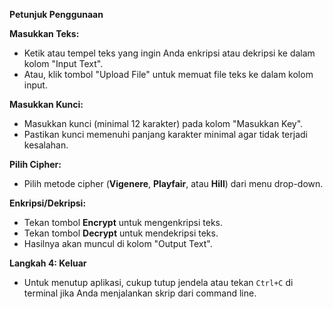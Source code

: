 **Petunjuk Penggunaan**

**Masukkan Teks:**

- Ketik atau tempel teks yang ingin Anda enkripsi atau dekripsi ke dalam kolom "Input Text".
- Atau, klik tombol "Upload File" untuk memuat file teks ke dalam kolom input.

**Masukkan Kunci:**

- Masukkan kunci (minimal 12 karakter) pada kolom "Masukkan Key".
- Pastikan kunci memenuhi panjang karakter minimal agar tidak terjadi kesalahan.

**Pilih Cipher:**

- Pilih metode cipher (**Vigenere**, **Playfair**, atau **Hill**) dari menu drop-down.

**Enkripsi/Dekripsi:**

- Tekan tombol **Encrypt** untuk mengenkripsi teks.
- Tekan tombol **Decrypt** untuk mendekripsi teks.
- Hasilnya akan muncul di kolom "Output Text".

**Langkah 4: Keluar**

- Untuk menutup aplikasi, cukup tutup jendela atau tekan `Ctrl+C` di terminal jika Anda menjalankan skrip dari command line.
